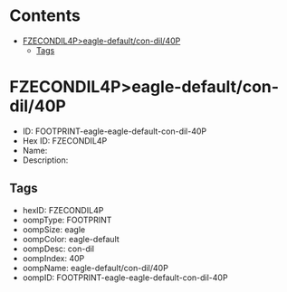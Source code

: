 



Contents
========

* [FZECONDIL4P>eagle-default/con-dil/40P](#fzecondil4peagle-defaultcon-dil40p)
	* [Tags](#tags)

# FZECONDIL4P>eagle-default/con-dil/40P

- ID: FOOTPRINT-eagle-eagle-default-con-dil-40P
- Hex ID: FZECONDIL4P
- Name: 
- Description: 

## Tags

- hexID: FZECONDIL4P
- oompType: FOOTPRINT
- oompSize: eagle
- oompColor: eagle-default
- oompDesc: con-dil
- oompIndex: 40P
- oompName: eagle-default/con-dil/40P
- oompID: FOOTPRINT-eagle-eagle-default-con-dil-40P
